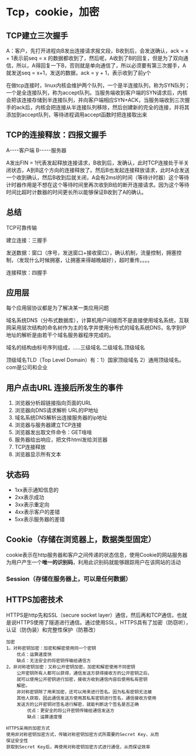 # Tcp，cookie，加密

## TCP建立三次握手

A：客户，先打开进程向B发出连接请求报文段，B收到后，会发送确认，ack = x + 1表示前seq = x 的数据都收到了，然后呢，A收到了B的回复，但是为了双向通信，所以，A得回复一下B，否则就是单向通信了，所以必须要有第三次握手，A就发送seq = x+1，发送的数据，ack = y + 1，表示收到了前y个

在做tcp连接时，linux内核会维护两个队列，一个是半连接队列，称为SYN队列；一个是全连接队列，称为accept队列。当服务端收到客户端的SYN请求后，内核会把该连接存储到半连接队列，并向客户端相应SYN+ACK，当服务端收到三次握手的ack后，内核会把连接从半连接队列移除，然后创建新的完全的连接，并将其添加到accept队列，等待进程调用accept函数时把连接取出来

## TCP的连接释放：四报文握手

A----客户端    B-----服务器

A发出FIN = 1代表发起释放连接请求，B收到后，发确认，此时TCP连接处于半关闭状态，A到B这个方向的连接释放了。然后B也发起连接释放请求，此时A会发送一个收到确认，然后B收到后就关闭，A会有2msl的时间（等待计时器）这个等待计时器作用是不想在这个等待时间里再次收到B给的断开连接请求。因为这个等待时间比超时计数器的时间更长所以能够保证B收到了A的确认。



## 总结

TCP可靠传输

建立连接：三握手

发送数据：窗口（序号，发送窗口+接收窗口），确认机制，流量控制，拥塞控制，（发现什么时候拥塞，让拥塞来得越晚越好），超时重传。。。。

连接释放：四握手



## 应用层

每个应用层协议都是为了解决某一类应用问题

域名系统DNS（分布式数据库），计算机用户间接而不是直接使用域名系统，互联网采用层次结构的命名树作为主的名字并使用分布式的域名系统DNS，名字到IP地址的解析是由若干个域名服务器程序完成的。

域名的结构由标号序列组成，.....三级域名.二级域名.顶级域名

顶级域名TLD（Top Level Domain）有：1）国家顶级域名 2）通用顶级域名。com是公司和企业



## 用户点击URL 连接后所发生的事件

1. 浏览器分析超链接指向页面的URL
2. 浏览器向DNS请求解析 URL的IP地址
3. 域名系统DNS解析出连接服务器的ip地址
4. 浏览器与服务器建立TCP连接
5. 浏览器发出取文件命令：GET啥啥
6. 服务器给出响应，把文件html发给浏览器
7. TCP连接释放
8. 浏览器显示所有文本



## 状态码

* 1xx表示通知信息的
* 2xx表示成功
* 3xx表示重定向
* 4xx表示客户的差错
* 5xx表示服务器的差错

## Cookie（存储在浏览器上，数据类型固定）

cookie表示在http服务器和客户之间传递的状态信息，使用Cookie的网站服务器为用户产生一个**唯一的识别码**，利用此识别码就能够跟踪用户在该网站的活动

### Session（存储在服务器上，可以是任何数据）

## HTTPS加密技术

HTTPS是http先和SSL（secure socket layer）通信，然后再和TCP通信，也就是说HTTPS使用了隧道进行通信。通过使用SSL，HTTPS具有了加密（防窃听），认证（防伪装）和完整性保护（防篡改）

```text
加密
1。对称密钥加密：加密和解密使用同一个密钥
    优点：运算速度快
    缺点：无法安全的将密钥传输给通信方
2。非对称密钥加密：又称公开密钥加密，加密和解密使用不同密钥
    公开密钥所有人都可以获得，通信发送方获得接收方的公开密钥之后，
    就可以使用公开密钥进行加密，接收方收到通信内容后使用私有密钥
    解密。
    非对称密钥除了用来加密，还可以用来进行签名。因为私有密钥无法被
    其他人获取，因此通信发送方使用其私有密钥进行签名，通信接收方使用
    发送方的公开密钥对签名进行解密，就能判断这个签名是否正确
        优点：更安全的将公开密钥传输给通信发送方
        缺点：运算速度慢

HTTPS采用的加密方式
使用非对称密钥加密方式，传输对称密钥加密方式所需要的Secret Key，从而
保证安全性
获取到Secret Key后，再使用对称密钥加密方式进行通信，从而保证效率
```

